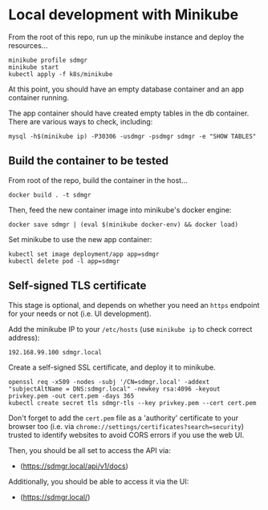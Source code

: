 # Local development with Minikube

From the root of this repo, run up the minikube instance and deploy the resources...

```
minikube profile sdmgr
minikube start
kubectl apply -f k8s/minikube
```

At this point, you should have an empty database container and an app container running.

The app container should have created empty tables in the db container. There are various ways to check, including:

```
mysql -h$(minikube ip) -P30306 -usdmgr -psdmgr sdmgr -e "SHOW TABLES"
```

## Build the container to be tested

From root of the repo, build the container in the host...

```
docker build . -t sdmgr
```

Then, feed the new container image into minikube's docker engine:

```
docker save sdmgr | (eval $(minikube docker-env) && docker load)
```

Set minikube to use the new app container:

```
kubectl set image deployment/app app=sdmgr
kubectl delete pod -l app=sdmgr
```

## Self-signed TLS certificate

This stage is optional, and depends on whether you need an `https` endpoint for your needs or not (i.e. UI development).

Add the minikube IP to your `/etc/hosts` (use `minikube ip` to check correct address):

```
192.168.99.100 sdmgr.local
```

Create a self-signed SSL certificate, and deploy it to minikube.

```
openssl req -x509 -nodes -subj '/CN=sdmgr.local' -addext "subjectAltName = DNS:sdmgr.local" -newkey rsa:4096 -keyout privkey.pem -out cert.pem -days 365
kubectl create secret tls sdmgr-tls --key privkey.pem --cert cert.pem
```

Don't forget to add the `cert.pem` file as a 'authority' certificate to your browser too (i.e. via `chrome://settings/certificates?search=security`) trusted to identify websites to avoid CORS errors if you use the web UI.

Then, you should be all set to access the API via:

* (https://sdmgr.local/api/v1/docs)

Additionally, you should be able to access it via the UI:

* (https://sdmgr.local/)
